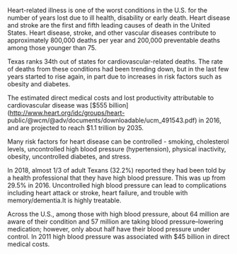 Heart-related illness is one of the worst conditions in the U.S. for the number of years lost due to ill health, disability or early death.  Heart disease and stroke are the first and fifth leading causes of death in the United States. Heart disease, stroke, and other vascular diseases contribute to approximately 800,000 deaths per year and 200,000 preventable deaths among those younger than 75.

Texas ranks 34th out of states for cardiovascular-related deaths. The rate of deaths from these conditions had been trending down, but in the last few years started to rise again, in part due to increases in risk factors such as obesity and diabetes.

The estimated direct medical costs and lost productivity attributable to cardiovascular disease was [$555 billion](http://www.heart.org/idc/groups/heart-
public/@wcm/@adv/documents/downloadable/ucm_491543.pdf) in 2016, and are projected to reach $1.1 trillion by 2035.

Many risk factors for heart disease can be controlled - smoking, cholesterol levels, uncontrolled high blood pressure (hypertension), physical inactivity, obesity, uncontrolled diabetes, and stress.

In 2018, almost 1/3 of adult Texans (32.2%) reported they had been told by a health professional that they have high blood pressure. This was up from 29.5% in 2016. Uncontrolled high blood pressure can lead to complications including heart attack or stroke, heart failure, and trouble with memory/dementia.It is highly treatable.

Across the U.S., among those with high blood pressure, about 64 million are aware of their condition and 57 million are taking blood pressure–lowering medication; however, only about half have their blood pressure under control. In 2011 high blood pressure was associated with $45 billion in direct medical costs.
